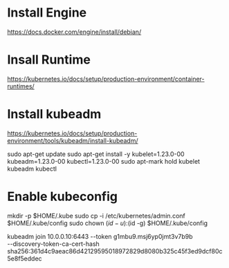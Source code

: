 
# Install Engine
https://docs.docker.com/engine/install/debian/

# Insall Runtime
https://kubernetes.io/docs/setup/production-environment/container-runtimes/

# Install kubeadm
https://kubernetes.io/docs/setup/production-environment/tools/kubeadm/install-kubeadm/


sudo apt-get update
sudo apt-get install -y kubelet=1.23.0-00 kubeadm=1.23.0-00 kubectl=1.23.0-00
sudo apt-mark hold kubelet kubeadm kubectl

# Enable kubeconfig
mkdir -p $HOME/.kube
sudo cp -i /etc/kubernetes/admin.conf $HOME/.kube/config
sudo chown $(id -u):$(id -g) $HOME/.kube/config

kubeadm join 10.0.0.10:6443 --token g1mbu9.msj6yp0jmt3v7b9b \
        --discovery-token-ca-cert-hash sha256:361d4c9aeac86d42129595018972829d8080b325c45f3ed9dcf80c5e8f5eddec 